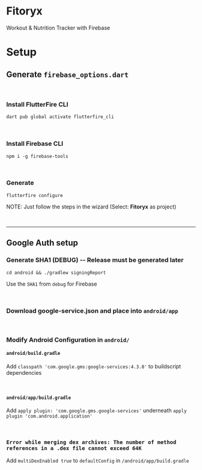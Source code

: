 # Fitoryx

Workout & Nutrition Tracker with Firebase

# Setup

## Generate `firebase_options.dart`

<br/>

### Install FlutterFire CLI

`dart pub global activate flutterfire_cli`

<br/>

### Install Firebase CLI

`npm i -g firebase-tools`

<br/>

### Generate

`flutterfire configure`

NOTE: Just follow the steps in the wizard (Select: **Fitoryx** as project)

<br/>

---

## Google Auth setup

### Generate SHA1 (DEBUG) -- Release must be generated later

`cd android && ./gradlew signingReport` <br />

Use the `SHA1` from `debug` for Firebase

<br />

### Download google-service.json and place into `android/app`

<br />

### Modify Android Configuration in `android/`

#### `android/build.gradle`

Add `classpath 'com.google.gms:google-services:4.3.8'` to buildscript dependencies

<br />

#### `android/app/build.gradle`

Add `apply plugin: 'com.google.gms.google-services'` underneath `apply plugin 'com.android.application'`

<br />

### `Error while merging dex archives: The number of method references in a .dex file cannot exceed 64K`

Add `multiDexEnabled true` to `defaultConfig` in `/android/app/build.gradle`
